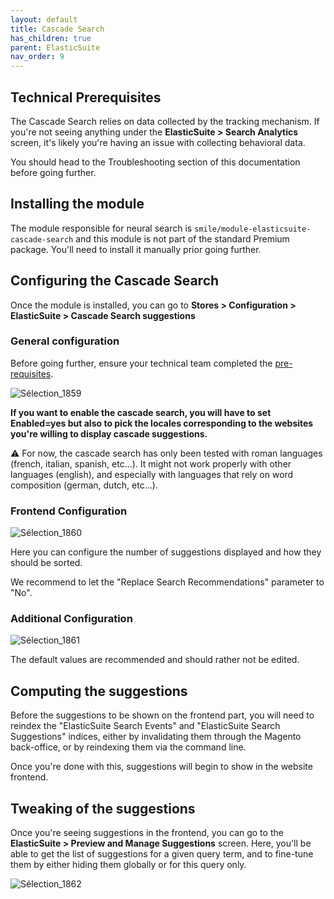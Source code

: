 ```yaml
---
layout: default
title: Cascade Search
has_children: true
parent: ElasticSuite
nav_order: 9
---
```


## Technical Prerequisites

The Cascade Search relies on data collected by the tracking mechanism. If you're not seeing anything under the **ElasticSuite > Search Analytics** screen, it's likely you're having an issue with collecting behavioral data. 

You should head to the Troubleshooting section of this documentation before going further.

## Installing the module

The module responsible for neural search is `smile/module-elasticsuite-cascade-search` and this module is not part of the standard Premium package. You'll need to install it manually prior going further.

## Configuring the Cascade Search

Once the module is installed, you can go to **Stores > Configuration > ElasticSuite > Cascade Search suggestions** 

### General configuration 

Before going further, ensure your technical team completed the [pre-requisites](https://elastic-suite.github.io/documentation/docs/ElasticSuite/Installing/NeuralSearch.html).

![Sélection_1859](https://elastic-suite.github.io/documentation/docs/ElasticSuite/static/Sélection_1859.png)

**If you want to enable the cascade search, you will have to set Enabled=yes but also to pick the locales corresponding to the websites you're willing to display cascade suggestions.**

:warning: For now, the cascade search has only been tested with roman languages (french, italian, spanish, etc...). It might not work properly with other languages (english), and especially with languages that rely on word composition (german, dutch, etc...).

### Frontend Configuration

![Sélection_1860](https://elastic-suite.github.io/documentation/docs/ElasticSuite/static/Sélection_1860.png)

Here you can configure the number of suggestions displayed and how they should be sorted. 

We recommend to let the "Replace Search Recommendations" parameter to "No".

### Additional Configuration

![Sélection_1861](https://elastic-suite.github.io/documentation/docs/ElasticSuite/static/Sélection_1861.png)

The default values are recommended and should rather not be edited.

## Computing the suggestions

Before the suggestions to be shown on the frontend part, you will need to reindex the "ElasticSuite Search Events" and "ElasticSuite Search Suggestions" indices, either by invalidating them through the Magento back-office, or by reindexing them via the command line.

Once you're done with this, suggestions will begin to show in the website frontend.

## Tweaking of the suggestions

Once you're seeing suggestions in the frontend, you can go to the **ElasticSuite > Preview and Manage Suggestions** screen. Here, you'll be able to get the list of suggestions for a given query term, and to fine-tune them by either hiding them globally or for this query only.

![Sélection_1862](https://elastic-suite.github.io/documentation/docs/ElasticSuite/static/Sélection_1862.png)
